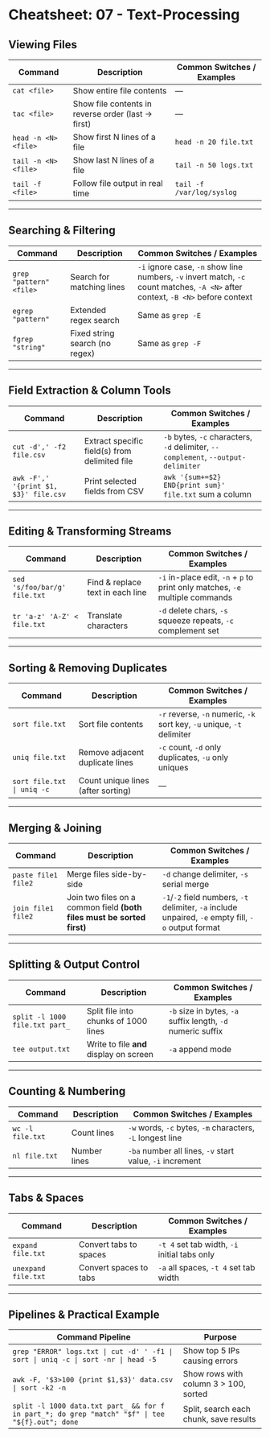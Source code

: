 # Cheatsheet: 07 - Text-Processing

## Viewing Files

| Command              | Description                                        | Common Switches / Examples |
| -------------------- | -------------------------------------------------- | -------------------------- |
| `cat <file>`         | Show entire file contents                          | —                          |
| `tac <file>`         | Show file contents in reverse order (last → first) | —                          |
| `head -n <N> <file>` | Show first N lines of a file                       | `head -n 20 file.txt`      |
| `tail -n <N> <file>` | Show last N lines of a file                        | `tail -n 50 logs.txt`      |
| `tail -f <file>`     | Follow file output in real time                    | `tail -f /var/log/syslog`  |

---

## Searching & Filtering

| Command                 | Description                    | Common Switches / Examples                                                                                                       |
| ----------------------- | ------------------------------ | -------------------------------------------------------------------------------------------------------------------------------- |
| `grep "pattern" <file>` | Search for matching lines      | `-i` ignore case, `-n` show line numbers, `-v` invert match, `-c` count matches, `-A <N>` after context, `-B <N>` before context |
| `egrep "pattern"`       | Extended regex search          | Same as `grep -E`                                                                                                                |
| `fgrep "string"`        | Fixed string search (no regex) | Same as `grep -F`                                                                                                                |

---

## Field Extraction & Column Tools

| Command                               | Description                                   | Common Switches / Examples                                                        |
| ------------------------------------- | --------------------------------------------- | --------------------------------------------------------------------------------- |
| `cut -d',' -f2 file.csv`              | Extract specific field(s) from delimited file | `-b` bytes, `-c` characters, `-d` delimiter, `--complement`, `--output-delimiter` |
| `awk -F',' '{print $1, $3}' file.csv` | Print selected fields from CSV                | `awk '{sum+=$2} END{print sum}' file.txt` sum a column                            |

---

## Editing & Transforming Streams

| Command                      | Description                      | Common Switches / Examples                                                   |
| ---------------------------- | -------------------------------- | ---------------------------------------------------------------------------- |
| `sed 's/foo/bar/g' file.txt` | Find & replace text in each line | `-i` in-place edit, `-n` + `p` to print only matches, `-e` multiple commands |
| `tr 'a-z' 'A-Z' < file.txt`  | Translate characters             | `-d` delete chars, `-s` squeeze repeats, `-c` complement set                 |

---

## Sorting & Removing Duplicates

| Command                    | Description                        | Common Switches / Examples                                             |
| -------------------------- | ---------------------------------- | ---------------------------------------------------------------------- |
| `sort file.txt`            | Sort file contents                 | `-r` reverse, `-n` numeric, `-k` sort key, `-u` unique, `-t` delimiter |
| `uniq file.txt`            | Remove adjacent duplicate lines    | `-c` count, `-d` only duplicates, `-u` only uniques                    |
| `sort file.txt \| uniq -c` | Count unique lines (after sorting) | —                                                                      |

---

## Merging & Joining

| Command             | Description                                                            | Common Switches / Examples                                                                          |
| ------------------- | ---------------------------------------------------------------------- | --------------------------------------------------------------------------------------------------- |
| `paste file1 file2` | Merge files side-by-side                                               | `-d` change delimiter, `-s` serial merge                                                            |
| `join file1 file2`  | Join two files on a common field **(both files must be sorted first)** | `-1`/`-2` field numbers, `-t` delimiter, `-a` include unpaired, `-e` empty fill, `-o` output format |

---

## Splitting & Output Control

| Command                        | Description                             | Common Switches / Examples                                  |
| ------------------------------ | --------------------------------------- | ----------------------------------------------------------- |
| `split -l 1000 file.txt part_` | Split file into chunks of 1000 lines    | `-b` size in bytes, `-a` suffix length, `-d` numeric suffix |
| `tee output.txt`               | Write to file **and** display on screen | `-a` append mode                                            |

---

## Counting & Numbering

| Command          | Description  | Common Switches / Examples                                 |
| ---------------- | ------------ | ---------------------------------------------------------- |
| `wc -l file.txt` | Count lines  | `-w` words, `-c` bytes, `-m` characters, `-L` longest line |
| `nl file.txt`    | Number lines | `-ba` number all lines, `-v` start value, `-i` increment   |

---

## Tabs & Spaces

| Command             | Description            | Common Switches / Examples                   |
| ------------------- | ---------------------- | -------------------------------------------- |
| `expand file.txt`   | Convert tabs to spaces | `-t 4` set tab width, `-i` initial tabs only |
| `unexpand file.txt` | Convert spaces to tabs | `-a` all spaces, `-t 4` set tab width        |

---

## Pipelines & Practical Example

| Command Pipeline                                                                                | Purpose                                |
| ----------------------------------------------------------------------------------------------- | -------------------------------------- |
| `grep "ERROR" logs.txt \| cut -d' ' -f1 \| sort \| uniq -c \| sort -nr \| head -5`              | Show top 5 IPs causing errors          |
| `awk -F, '$3>100 {print $1,$3}' data.csv \| sort -k2 -n`                                        | Show rows with column 3 > 100, sorted  |
| `split -l 1000 data.txt part_ && for f in part_*; do grep "match" "$f" \| tee "${f}.out"; done` | Split, search each chunk, save results |
